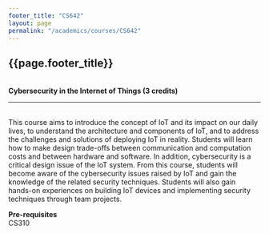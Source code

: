 ```yaml
---
footer_title: "CS642"
layout: page
permalink: "/academics/courses/CS642"
---
```


## {{page.footer_title}}

\
**Cybersecurity in the Internet of Things (3 credits)**

---

\
This course aims to introduce the concept of IoT and its impact on our daily lives, to understand the architecture and components of IoT, and to address the challenges and solutions of deploying IoT in reality. Students will learn how to make design trade-offs between communication and computation costs and between hardware and software. In addition, cybersecurity is a critical design issue of the IoT system. From this course, students will become aware of the cybersecurity issues raised by IoT and gain the knowledge of the related security techniques. Students will also gain hands-on experiences on building IoT devices and implementing security techniques through team projects.

**Pre-requisites**
\
CS310
